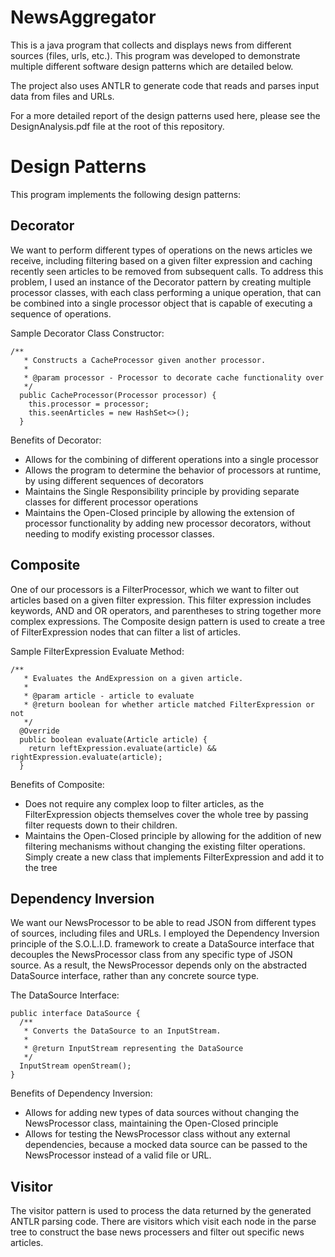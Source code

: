 # NewsAggregator

This is a java program that collects and displays news from different sources (files, urls, etc.). This program was developed to demonstrate multiple different software design patterns which are detailed below.

The project also uses ANTLR to generate code that reads and parses input data from files and URLs.

For a more detailed report of the design patterns used here, please see the DesignAnalysis.pdf file at the root of this repository.

# Design Patterns

This program implements the following design patterns:

## Decorator

We want to perform different types of operations on the news articles we receive, including filtering based on a given filter expression and caching recently seen articles to be removed from subsequent calls. To address this problem, I used an instance of the Decorator pattern by creating multiple processor classes, with each class performing a unique operation, that can be combined into a single processor object that is capable of executing a sequence of operations.

Sample Decorator Class Constructor:
```
/**
   * Constructs a CacheProcessor given another processor.
   *
   * @param processor - Processor to decorate cache functionality over
   */
  public CacheProcessor(Processor processor) {
    this.processor = processor;
    this.seenArticles = new HashSet<>();
  }
```

Benefits of Decorator:
 - Allows for the combining of different operations into a single processor
 - Allows the program to determine the behavior of processors at runtime, by using different sequences of decorators
 - Maintains the Single Responsibility principle by providing separate classes for different processor operations
 - Maintains the Open-Closed principle by allowing the extension of processor functionality by adding new processor decorators, without needing to modify existing processor classes.
 
 ## Composite
 
One of our processors is a FilterProcessor, which we want to filter out articles based on a given filter expression. This filter expression includes keywords, AND and OR operators, and parentheses to string together more complex expressions. The Composite design pattern is used to create a tree of FilterExpression nodes that can filter a list of articles.

Sample FilterExpression Evaluate Method:
```
/**
   * Evaluates the AndExpression on a given article.
   *
   * @param article - article to evaluate
   * @return boolean for whether article matched FilterExpression or not
   */
  @Override
  public boolean evaluate(Article article) {
    return leftExpression.evaluate(article) && rightExpression.evaluate(article);
  }
```

Benefits of Composite:
 - Does not require any complex loop to filter articles, as the FilterExpression objects themselves cover the whole tree by passing filter requests down to their children.
 - Maintains the Open-Closed principle by allowing for the addition of new filtering mechanisms without changing the existing filter operations. Simply create a new class that implements FilterExpression and add it to the tree
 
 ## Dependency Inversion
 
We want our NewsProcessor to be able to read JSON from different types of sources, including files and URLs. I employed the Dependency Inversion principle of the S.O.L.I.D. framework to create a DataSource interface that decouples the NewsProcessor class from any specific type of JSON source. As a result, the NewsProcessor depends only on the abstracted DataSource interface, rather than any concrete source type.

The DataSource Interface:
```
public interface DataSource {
  /**
   * Converts the DataSource to an InputStream.
   *
   * @return InputStream representing the DataSource
   */
  InputStream openStream();
}
```

Benefits of Dependency Inversion:
 - Allows for adding new types of data sources without changing the NewsProcessor class, maintaining the Open-Closed principle
 - Allows for testing the NewsProcessor class without any external dependencies, because a mocked data source can be passed to the NewsProcessor instead of a valid file or URL.

## Visitor

The visitor pattern is used to process the data returned by the generated ANTLR parsing code. There are visitors which visit each node in the parse tree to construct the base news processers and filter out specific news articles.

